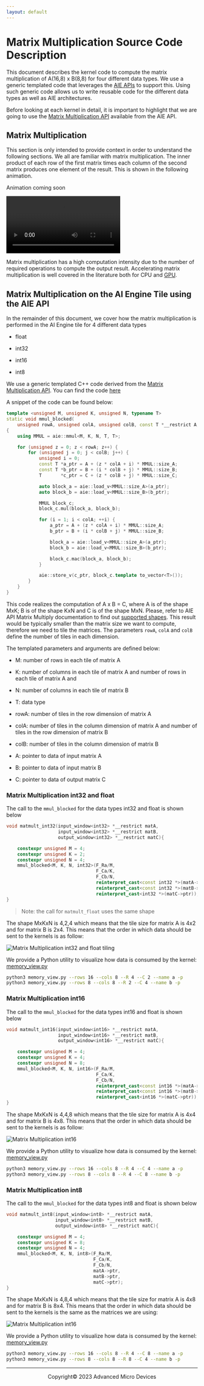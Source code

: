```yaml
---
layout: default
---
```


# Matrix Multiplication Source Code Description

This document describes the kernel code to compute the matrix multiplication of A(16,8) x B(8,8) for four different data types. We use a generic templated code that leverages the [AIE APIs](https://www.xilinx.com/htmldocs/xilinx2022_2/aiengine_api/aie_api/doc/index.html) to support this. Using such generic code allows us to write reusable code for the different data types as well as AIE architectures.

Before looking at each kernel in detail, it is important to highlight that we are going to use the [Matrix Multiplication API](https://www.xilinx.com/htmldocs/xilinx2022_2/aiengine_api/aie_api/doc/group__group__mmul.html) available from the AIE API.

## Matrix Multiplication

This section is only intended to provide context in order to understand the following sections. We all are familiar with matrix multiplication. The inner product of each row of the first matrix times each column of the second matrix produces one element of the result. This is shown in the following animation.

Animation coming soon

![General Matrix Multiplication](images/animations/MatrixMult.mp4)

Matrix multiplication has a high computation intensity due to the number of required operations to compute the output result. Accelerating matrix multiplication is well covered in the literature both for CPU and [GPU](https://gitlab.com/syifan/hipbookexample/-/tree/main/Chapter5/MatrixMultiplication).

## Matrix Multiplication on the AI Engine Tile using the AIE API

In the remainder of this document, we cover how the matrix multiplication is performed in the AI Engine tile for 4 different data types

* float

* int32

* int16

* int8

We use a generic templated C++ code derived from the [Matrix Multiplication API](https://www.xilinx.com/htmldocs/xilinx2022_2/aiengine_api/aie_api/doc/group__group__mmul.html). You can find the code [here](https://github.com/Xilinx/xup_aie_training/tree/main/sources/matmult_lab/aie/src/aie_kernels/matmult_generic.h)

A snippet of the code can be found below:

```c++
template <unsigned M, unsigned K, unsigned N, typename T>
static void mmul_blocked(
    unsigned rowA, unsigned colA, unsigned colB, const T *__restrict A, const T *__restrict B, T *__restrict C)
{
    using MMUL = aie::mmul<M, K, N, T, T>;

    for (unsigned z = 0; z < rowA; z++) {
        for (unsigned j = 0; j < colB; j++) {
            unsigned i = 0;
            const T *a_ptr = A + (z * colA + i) * MMUL::size_A;
            const T *b_ptr = B + (i * colB + j) * MMUL::size_B;
            T       *c_ptr = C + (z * colB + j) * MMUL::size_C;

            auto block_a = aie::load_v<MMUL::size_A>(a_ptr);
            auto block_b = aie::load_v<MMUL::size_B>(b_ptr);

            MMUL block_c;
            block_c.mul(block_a, block_b);

            for (i = 1; i < colA; ++i) {
                a_ptr = A + (z * colA + i) * MMUL::size_A;
                b_ptr = B + (i * colB + j) * MMUL::size_B;

                block_a = aie::load_v<MMUL::size_A>(a_ptr);
                block_b = aie::load_v<MMUL::size_B>(b_ptr);

                block_c.mac(block_a, block_b);
            }

            aie::store_v(c_ptr, block_c.template to_vector<T>());
        }
    }
}
```

This code realizes the computation of A x B = C, where A is of the shape MxK; B is of the shape KxN and C is of the shape MxN. Please, refer to AIE API Matrix Multiply documentation to find out [supported shapes](https://www.xilinx.com/htmldocs/xilinx2022_2/aiengine_api/aie_api/doc/group__group__mmul.html#group_mmul_page_supported_shapes). This result would be typically smaller than the matrix size we want to compute, therefore we need to tile the matrices. The parameters `rowA`, `colA` and `colB` define the number of tiles in each dimension.

The templated parameters and arguments are defined below:

* M: number of rows in each tile of matrix A

* K: number of columns in each tile of matrix A and number of rows in each tile of matrix A and

* N: number of columns in each tile of matrix B

* T: data type

* rowA: number of tiles in the row dimension of matrix A

* colA: number of tiles in the column dimension of matrix A and number of tiles in the row dimension of matrix B

* colB: number of tiles in the column dimension of matrix B

* A: pointer to data of input matrix A

* B: pointer to data of input matrix B

* C: pointer to data of output matrix C

### Matrix Multiplication int32 and float

The call to the `mmul_blocked` for the data types int32 and float is shown below

```c++
void matmult_int32(input_window<int32> *__restrict matA,
                   input_window<int32> *__restrict matB,
                   output_window<int32> *__restrict matC){

    constexpr unsigned M = 4;
    constexpr unsigned K = 2;
    constexpr unsigned N = 4;
    mmul_blocked<M, K, N, int32>(F_Ra/M,
                                 F_Ca/K,
                                 F_Cb/N,
                                 reinterpret_cast<const int32 *>(matA->ptr),
                                 reinterpret_cast<const int32 *>(matB->ptr),
                                 reinterpret_cast<int32 *>(matC->ptr));
}
```

> Note: the call for `matmult_float` uses the same shape

The shape MxKxN is 4,2,4 which means that the tile size for matrix A is 4x2 and for matrix B is 2x4. This means that the order in which data should be sent to the kernels is as follow:

![Matrix Multiplication int32 and float tiling](images/matmult_lab/matmul_float_tiling.png)

We provide a Python utility to visualize how data is consumed by the kernel: [memory_view.py](https://github.com/Xilinx/xup_aie_training/tree/main/sources/matmult_lab/aie/data/memory_view.py)

```sh
python3 memory_view.py --rows 16 --cols 8 --R 4 --C 2 --name a -p
python3 memory_view.py --rows 8 --cols 8 --R 2 --C 4 --name b -p
```

### Matrix Multiplication int16

The call to the `mmul_blocked` for the data types int16 and float is shown below

```c++
void matmult_int16(input_window<int16> *__restrict matA,
                   input_window<int16> *__restrict matB,
                   output_window<int16> *__restrict matC){

    constexpr unsigned M = 4;
    constexpr unsigned K = 4;
    constexpr unsigned N = 8;
    mmul_blocked<M, K, N, int16>(F_Ra/M,
                                 F_Ca/K,
                                 F_Cb/N,
                                 reinterpret_cast<const int16 *>(matA->ptr),
                                 reinterpret_cast<const int16 *>(matB->ptr),
                                 reinterpret_cast<int16 *>(matC->ptr));
}
```

The shape MxKxN is 4,4,8 which means that the tile size for matrix A is 4x4 and for matrix B is 4x8. This means that the order in which data should be sent to the kernels is as follow:

![Matrix Multiplication int16](images/matmult_lab/matmul_int16_tiling.png)

We provide a Python utility to visualize how data is consumed by the kernel: [memory_view.py](https://github.com/Xilinx/xup_aie_training/tree/main/sources/matmult_lab/aie/data/memory_view.py)

```sh
python3 memory_view.py --rows 16 --cols 8 --R 4 --C 4 --name a -p
python3 memory_view.py --rows 8 --cols 8 --R 4 --C 8 --name b -p
```

### Matrix Multiplication int8

The call to the `mmul_blocked` for the data types int8 and float is shown below

```c++
void matmult_int8(input_window<int8> *__restrict matA,
                  input_window<int8> *__restrict matB,
                  output_window<int8> *__restrict matC){

    constexpr unsigned M = 4;
    constexpr unsigned K = 8;
    constexpr unsigned N = 4;
    mmul_blocked<M, K, N, int8>(F_Ra/M,
                                F_Ca/K,
                                F_Cb/N,
                                matA->ptr,
                                matB->ptr,
                                matC->ptr);
}
```

The shape MxKxN is 4,8,4 which means that the tile size for matrix A is 4x8 and for matrix B is 8x4. This means that the order in which data should be sent to the kernels is the same as the matrices we are using:

![Matrix Multiplication int16](images/matmult_lab/matmul_int8_tiling.png)

We provide a Python utility to visualize how data is consumed by the kernel: [memory_view.py](https://github.com/Xilinx/xup_aie_training/tree/main/sources/matmult_lab/aie/data/memory_view.py)

```sh
python3 memory_view.py --rows 16 --cols 8 --R 4 --C 8 --name a -p
python3 memory_view.py --rows 8 --cols 8 --R 8 --C 4 --name b -p
```

---------------------------------------
<p align="center">Copyright&copy; 2023 Advanced Micro Devices</p>